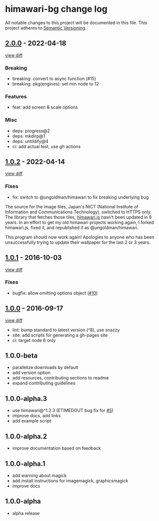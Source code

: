 # himawari-bg change log

All notable changes to this project will be documented in this file.
This project adheres to [Semantic Versioning](http://semver.org/).

## [2.0.0](https://github.com/ungoldman/himawari-bg/releases/tag/v2.0.0) - 2022-04-18

[view diff](https://github.com/ungoldman/himawari-bg/compare/v1.0.2...v2.0.0)

### Breaking
- breaking: convert to async function (#15)
- breaking: pkg(engines): set min node to 12

### Features
- feat: add screen & scale options

### Misc
- deps: progress@2
- deps: mkdirp@1
- deps: untildify@4
- ci: add actual test, use gh actions

## [1.0.2](https://github.com/ungoldman/himawari-bg/releases/tag/v1.0.2) - 2022-04-14

[view diff](https://github.com/ungoldman/himawari-bg/compare/v1.0.1...v1.0.2)

### Fixes
- fix: switch to @ungoldman/himawari to fix breaking underlying bug

The source for the image tiles, Japan's NICT (National Institute of Information
and Communications Technology), switched to HTTPS only. The library that fetches
those tiles, [himawari.js](https://github.com/jakiestfu/himawari.js/) hasn't been updated in 6 years. In an effort to get my old himawari
projects working again, I forked himawari.js, fixed it, and republished it as
@ungoldman/himawari.

This program should now work again! Apologies to anyone who has been
unsuccessfully trying to update their wallpaper for the last 2 or 3 years.

## [1.0.1](https://github.com/ungoldman/himawari-bg/releases/tag/v1.0.1) - 2016-10-03

[view diff](https://github.com/ungoldman/himawari-bg/compare/v1.0.0...v1.0.1)

### Fixes
- bugfix: allow omitting options object ([#10](https://github.com/ungoldman/himawari-bg/issues/10))

## [1.0.0](https://github.com/ungoldman/himawari-bg/releases/tag/v1.0.0) - 2016-09-17

[view diff](https://github.com/ungoldman/himawari-bg/compare/v1.0.0-beta...v1.0.0)

- lint: bump standard to latest version (^8), use snazzy
- site: add scripts for generating a gh-pages site
- ci: target node 6 only

## 1.0.0-beta
* parallelize downloads by default
* add version option
* add resources, contributing sections to readme
* expand contributing guidelines

## 1.0.0-alpha.3
* use himawari@^1.2.3 (ETIMEDOUT bug fix for [#5](https://github.com/ungoldman/himawari-bg/issues/5))
* improve docs, add links
* add example script

## 1.0.0-alpha.2
* improve documentation based on feedback

## 1.0.0-alpha.1
* add warning about magick
* add install instructions for imagemagick, graphicsmagick
* improve docs

## 1.0.0-alpha
* alpha release
